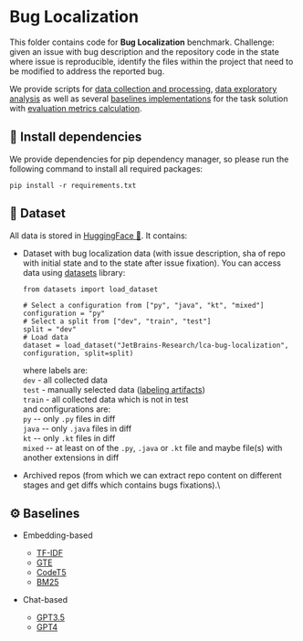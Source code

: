 # Bug Localization

This folder contains code for **Bug Localization** benchmark. Challenge: 
given an issue with bug description and the repository code in the state where issue is reproducible, identify the files within the project that need to be modified to address the reported bug.

We provide scripts for [data collection and processing](./src/data), [data exploratory analysis](./src/notebooks) as well as several [baselines implementations](./src/baselines) for the task solution with [evaluation metrics calculation](./src/notebooks).
## 💾 Install dependencies
We provide dependencies for pip dependency manager, so please run the following command to install all required packages:
```shell
pip install -r requirements.txt
```

## 🤗 Dataset

All data is stored in [HuggingFace 🤗](JetBrains-Research/lca-bug-localization). It contains:

* Dataset with bug localization data (with issue description, sha of repo with initial state and to the state after issue fixation).
You can access data using [datasets](https://huggingface.co/docs/datasets/en/index) library:
    ```python3
    from datasets import load_dataset
    
    # Select a configuration from ["py", "java", "kt", "mixed"]
    configuration = "py"
    # Select a split from ["dev", "train", "test"]
    split = "dev"
    # Load data
    dataset = load_dataset("JetBrains-Research/lca-bug-localization", configuration, split=split)
    ```
    where labels are:\
    `dev` - all collected data\
    `test` - manually selected data ([labeling artifacts](https://docs.google.com/spreadsheets/d/1cEyFHjse-iUYQlUO7GO5KpqkvJ3wu6vheou4W61TMOg/edit?usp=sharing))\
    `train` - all collected data which is not in test\
    and configurations are:\
    `py` -- only `.py` files in diff\
    `java` -- only `.java` files in diff\
    `kt` -- only `.kt` files in diff\
    `mixed` -- at least on of the `.py`, `.java` or `.kt` file and maybe file(s) with another extensions in diff


* Archived repos (from which we can extract repo content on different stages and get diffs which contains bugs fixations).\

## ⚙️ Baselines

* Embedding-based
  * [TF-IDF](https://scikit-learn.org/stable/modules/generated/sklearn.feature_extraction.text.TfidfVectorizer.html#sklearn.feature_extraction.text.TfidfVectorizer)
  * [GTE](https://huggingface.co/thenlper/gte-large)
  * [CodeT5](https://huggingface.co/Salesforce/codet5p-110m-embedding)
  * [BM25]()
  
* Chat-based
  * [GPT3.5](https://platform.openai.com/docs/models/gpt-3-5-turbo)
  * [GPT4](https://platform.openai.com/docs/models/gpt-4)
